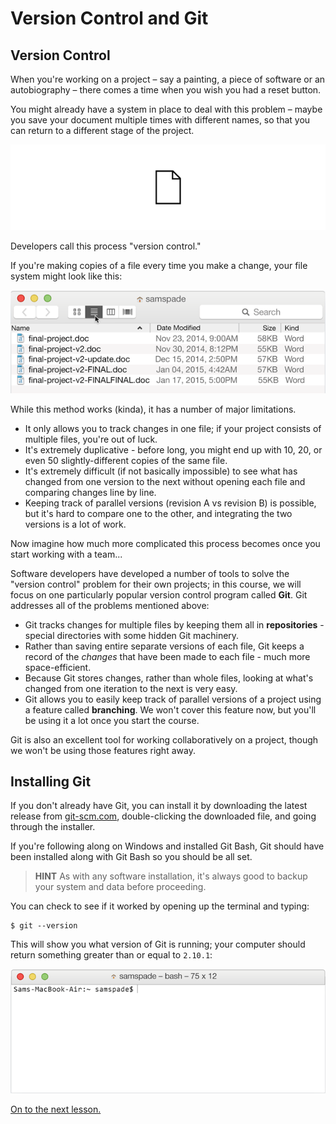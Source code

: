 # Version Control and Git

## Version Control

When you're working on a project – say a painting, a piece of software or an autobiography – there comes a time when you wish you had a reset button.

You might already have a system in place to deal with this problem – maybe you save your document multiple times with different names, so that you can return to a different stage of the project.

![](../.gitbook/assets/version-control%20%281%29.gif)

Developers call this process "version control."

If you're making copies of a file every time you make a change, your file system might look like this:

![](../.gitbook/assets/bad-version-control%20%281%29.png)

While this method works \(kinda\), it has a number of major limitations.

* It only allows you to track changes in one file; if your project consists of multiple files, you're out of luck.
* It's extremely duplicative - before long, you might end up with 10, 20, or even 50 slightly-different copies of the same file.
* It's extremely difficult \(if not basically impossible\) to see what has changed from one version to the next without opening each file and comparing changes line by line.
* Keeping track of parallel versions \(revision A vs revision B\) is possible, but it's hard to compare one to the other, and integrating the two versions is a lot of work.

Now imagine how much more complicated this process becomes once you start working with a team...

Software developers have developed a number of tools to solve the "version control" problem for their own projects; in this course, we will focus on one particularly popular version control program called **Git**. Git addresses all of the problems mentioned above:

* Git tracks changes for multiple files by keeping them all in **repositories** - special directories with some hidden Git machinery.
* Rather than saving entire separate versions of each file, Git keeps a record of the _changes_ that have been made to each file - much more space-efficient.
* Because Git stores changes, rather than whole files, looking at what's changed from one iteration to the next is very easy.
* Git allows you to easily keep track of parallel versions of a project using a feature called **branching**. We won't cover this feature now, but you'll be using it a lot once you start the course.

Git is also an excellent tool for working collaboratively on a project, though we won't be using those features right away.

## Installing Git

If you don't already have Git, you can install it by downloading the latest release from [git-scm.com](http://git-scm.com/download/mac), double-clicking the downloaded file, and going through the installer.

If you're following along on Windows and installed Git Bash, Git should have been installed along with Git Bash so you should be all set.

> **HINT** As with any software installation, it's always good to backup your system and data before proceeding.

You can check to see if it worked by opening up the terminal and typing:

```text
$ git --version
```

This will show you what version of Git is running; your computer should return something greater than or equal to `2.10.1`:

![](../.gitbook/assets/git-installed.gif)

[On to the next lesson.](track-changes-with-git/)

